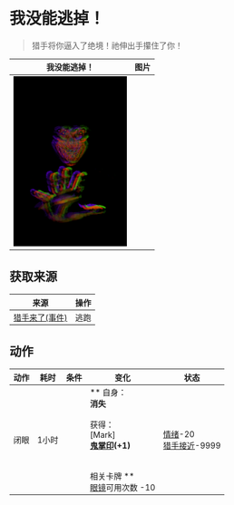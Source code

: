 # 我没能逃掉！  
> 猎手将你逼入了绝境！祂伸出手攥住了你！  
  
  我没能逃掉！  |   图片   
 ----  |  ----:   
   |  <img decoding="async" src="Sprite/Hunter.png" href="a.md" style="max-width:300px;max-height:300px;">   
  
## 获取来源  
来源  |  操作  
----  |  ----  
[猎手来了(事件)](Event_HunterFight.md)  |  逃跑  
## 动作  
动作  |  耗时  |  条件  |  变化  |  状态  
----  |  ----  |  ----  |  ----  |  ----  
闭眼<br>  |  1小时  |    |  ** 自身：**<br>消失<br><br>** 获得： **<br>** [Mark] **<br>  [鬼掌印](W_HunterMark.md)(+1)<br><br><br>** 相关卡牌 **<br>[眼镜](Glasses.md)可用次数  -10  |  [情绪](Morale.md)-20<br>[猎手接近](HuntersProximity.md)-9999  


<script>document.title="我没能逃掉！ - 卡牌生存百科 Card Survival Wiki";</script>